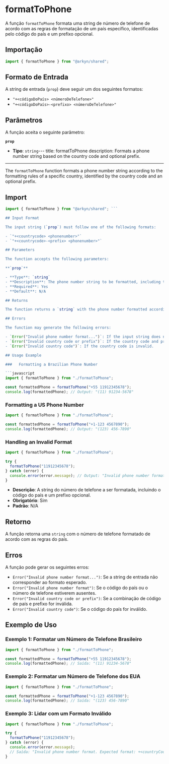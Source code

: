 # formatToPhone

A função `formatToPhone` formata uma string de número de telefone de acordo com as regras de formatação de um país específico, identificadas pelo código do país e um prefixo opcional.

## Importação

```ts
import { formatToPhone } from "@arkyn/shared";
```

## Formato de Entrada

A string de entrada (`prop`) deve seguir um dos seguintes formatos:

- `"+<códigoDoPaís> <númeroDeTelefone>"`
- `"+<códigoDoPaís>-<prefixo> <númeroDeTelefone>"`

## Parâmetros

A função aceita o seguinte parâmetro:

**`prop`**

- **Tipo**: `string`---
  title: formatToPhone
  description: Formats a phone number string based on the country code and optional prefix.

---

The `formatToPhone` function formats a phone number string according to the formatting rules of a specific country, identified by the country code and an optional prefix.

## Import

````ts
import { formatToPhone } from "@arkyn/shared"; ```

## Input Format

The input string (`prop`) must follow one of the following formats:

- `"+<countrycode> <phonenumber>"`
- `"+<countrycode>-<prefix> <phonenumber>"`

## Parameters

The function accepts the following parameters:

**`prop`**

- **Type**: `string`
- **Description**: The phone number string to be formatted, including the country code and an optional prefix.
- **Required**: Yes
- **Default**: N/A

## Returns

The function returns a `string` with the phone number formatted according to the country's rules.

## Errors

The function may generate the following errors:

- `Error("Invalid phone number format...")`: If the input string does not match the expected format. - `Error("Invalid phone number format")`: If the country code or phone number is missing.
- `Error("Invalid country code or prefix")`: If the country code and prefix combination is invalid.
- `Error("Invalid country code")`: If the country code is invalid.

## Usage Example

###   Formatting a Brazilian Phone Number

```javascript
import { formatToPhone } from "./formatToPhone";

const formattedPhone = formatToPhone("+55 11912345678");
console.log(formattedPhone); // Output: "(11) 91234-5678"
````

### Formatting a US Phone Number

```javascript
import { formatToPhone } from "./formatToPhone";

const formattedPhone = formatToPhone("+1-123 4567890");
console.log(formattedPhone); // Output: "(123) 456-7890"
```

### Handling an Invalid Format

```javascript
import { formatToPhone } from "./formatToPhone";

try {
  formatToPhone("11912345678");
} catch (error) {
  console.error(error.message); // Output: "Invalid phone number format. Expected format: +<countryCode>-<optionalPrefix> <phoneNumber>"
}
```

- **Descrição**: A string do número de telefone a ser formatada, incluindo o código do país e um prefixo opcional.
- **Obrigatório**: Sim
- **Padrão**: N/A

## Retorno

A função retorna uma `string` com o número de telefone formatado de acordo com as regras do país.

## Erros

A função pode gerar os seguintes erros:

- `Error("Invalid phone number format...")`: Se a string de entrada não corresponder ao formato esperado.
- `Error("Invalid phone number format")`: Se o código do país ou o número de telefone estiverem ausentes.
- `Error("Invalid country code or prefix")`: Se a combinação de código de país e prefixo for inválida.
- `Error("Invalid country code")`: Se o código do país for inválido.

## Exemplo de Uso

### Exemplo 1: Formatar um Número de Telefone Brasileiro

```javascript
import { formatToPhone } from "./formatToPhone";

const formattedPhone = formatToPhone("+55 11912345678");
console.log(formattedPhone); // Saída: "(11) 91234-5678"
```

### Exemplo 2: Formatar um Número de Telefone dos EUA

```javascript
import { formatToPhone } from "./formatToPhone";

const formattedPhone = formatToPhone("+1-123 4567890");
console.log(formattedPhone); // Saída: "(123) 456-7890"
```

### Exemplo 3: Lidar com um Formato Inválido

```javascript
import { formatToPhone } from "./formatToPhone";

try {
  formatToPhone("11912345678");
} catch (error) {
  console.error(error.message);
  // Saída: "Invalid phone number format. Expected format: +<countryCode>-<optionalPrefix> <phoneNumber>"
}
```
